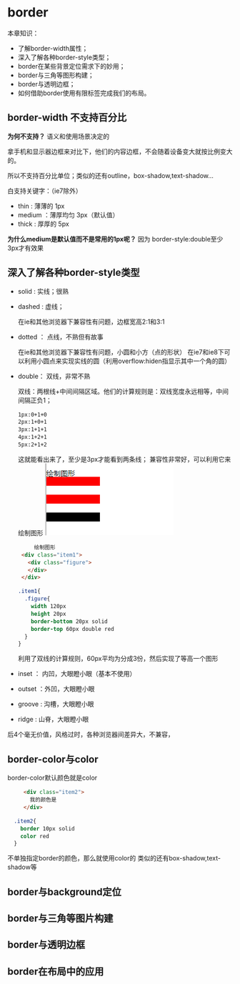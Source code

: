 # border
本章知识：
- 了解border-width属性；
- 深入了解各种border-style类型；
- border在某些背景定位需求下的妙用；
- border与三角等图形构建；
- border与透明边框；
- 如何借助border使用有限标签完成我们的布局。

## border-width 不支持百分比
**为何不支持？**
语义和使用场景决定的

拿手机和显示器边框来对比下，他们的内容边框，不会随着设备变大就按比例变大的。

所以不支持百分比单位；类似的还有outline，box-shadow,text-shadow...

白支持关键字：（ie7除外）
- thin : 薄薄的 1px
- medium ：薄厚均匀 3px（默认值）
- thick : 厚厚的 5px

**为什么medium是默认值而不是常用的1px呢？**
因为 border-style:double至少3px才有效果

## 深入了解各种border-style类型
- solid : 实线；很熟
- dashed : 虚线；
    
    在ie和其他浏览器下兼容性有问题，边框宽高2:1和3:1
- dotted ： 点线，不熟但有故事

    在ie和其他浏览器下兼容性有问题，小圆和小方（点的形状）
    在ie7和ie8下可以利用小圆点来实现实线的圆（利用overflow:hiden指显示其中一个角的圆）
- double： 双线，非常不熟
    
    双线：两根线+中间间隔区域。他们的计算规则是：双线宽度永远相等，中间间隔正负1；
    ```bash
    1px:0+1+0
    2px:1+0+1
    3px:1+1+1
    4px:1+2+1
    5px:2+1+2
    ```
    这就能看出来了，至少是3px才能看到两条线；
    兼容性非常好，可以利用它来绘制图形
    ![](/assets/image/htmlcss/border/border绘制图形1.png)
    ```html
         绘制图形
     <div class="item1">
       <div class="figure">
       </div>
     </div>
    ```
    ```css
    .item1{
      .figure{
        width 120px
        height 20px
        border-bottom 20px solid
        border-top 60px double red
      }
    }
    ```
    利用了双线的计算规则，60px平均为分成3份，然后实现了等高一个图形

- inset ： 内凹，大眼瞪小眼（基本不使用）    
- outset ：外凹，大眼瞪小眼 
- groove : 沟槽，大眼瞪小眼 
- ridge : 山脊，大眼瞪小眼

 后4个毫无价值，风格过时，各种浏览器间差异大，不兼容， 



## border-color与color
border-color默认颜色就是color
```html
     <div class="item2">
       我的颜色是
     </div>
```
```css
  .item2{
    border 10px solid
    color red
  }
```
不单独指定border的颜色，那么就使用color的
类似的还有box-shadow,text-shadow等


## border与background定位
## border与三角等图片构建
## border与透明边框
## border在布局中的应用